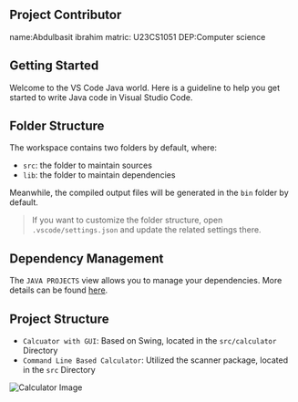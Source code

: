 ## Project Contributor
name:Abdulbasit ibrahim
matric: U23CS1051
DEP:Computer science

## Getting Started

Welcome to the VS Code Java world. Here is a guideline to help you get started to write Java code in Visual Studio Code.

## Folder Structure

The workspace contains two folders by default, where:

- `src`: the folder to maintain sources
- `lib`: the folder to maintain dependencies

Meanwhile, the compiled output files will be generated in the `bin` folder by default.

> If you want to customize the folder structure, open `.vscode/settings.json` and update the related settings there.

## Dependency Management

The `JAVA PROJECTS` view allows you to manage your dependencies. More details can be found [here](https://github.com/microsoft/vscode-java-dependency#manage-dependencies).

## Project Structure
- `Calcuator with GUI`: Based on Swing, located in the `src/calculator` Directory
- `Command Line Based Calculator`: Utilized the scanner package, located in the `src` Directory 



![Calculator Image](https://highvoltagetrack.com/wp-content/uploads/2025/01/Screenshot-from-2025-01-31-00-36-28.png)
